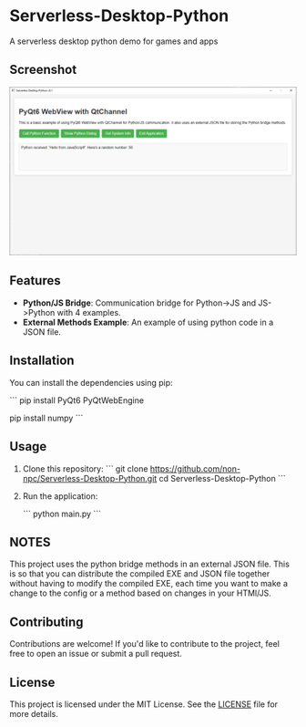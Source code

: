 # Serverless-Desktop-Python
A serverless desktop python demo for games and apps


## Screenshot

![Serverless Desktop Python Screenshot](screenshot01.png)

## Features

- **Python/JS Bridge**: Communication bridge for Python->JS and JS->Python with 4 examples.
- **External Methods Example**: An example of using python code in a JSON file.


## Installation

You can install the dependencies using pip:

\`\`\`
pip install PyQt6 PyQtWebEngine

pip install numpy
\`\`\`

## Usage

1. Clone this repository:
   \`\`\`
   git clone https://github.com/non-npc/Serverless-Desktop-Python.git
   cd Serverless-Desktop-Python
   \`\`\`

2. Run the application:

   \`\`\`
   python main.py
   \`\`\`

## NOTES
This project uses the python bridge methods in an external JSON file.
This is so that you can distribute the compiled EXE and JSON file together without having to modify the compiled EXE, each time you want to make a change to the config or a method based on changes in your HTMl/JS.


## Contributing

Contributions are welcome! If you'd like to contribute to the project, feel free to open an issue or submit a pull request.

## License

This project is licensed under the MIT License. See the [LICENSE](LICENSE) file for more details.


